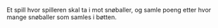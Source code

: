 Et spill hvor spilleren skal ta i mot snøballer, og samle poeng etter hvor mange snøballer som samles i bøtten.
